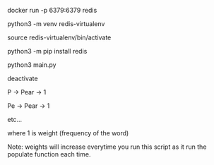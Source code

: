 docker run -p 6379:6379 redis


python3 -m venv redis-virtualenv

source redis-virtualenv/bin/activate

python3 -m pip install redis

python3 main.py

deactivate


P -> Pear -> 1

Pe -> Pear -> 1

etc...

where 1 is weight (frequency of the word)


Note: weights will increase everytime you run this script as it run the populate function each time.